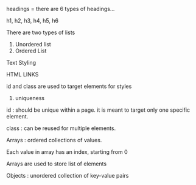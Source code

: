 headings = there are 6 types of headings...

h1, h2, h3, h4, h5, h6


There are two types of lists 

1. Unordered list
2. Ordered List



Text Styling


HTML LINKS



id and class are used to target elements for styles

1. uniqueness 

id : should be unique within a page. it is meant to target only one specific element.

class : can be reused for multiple elements. 

Arrays : ordered collections of values.

Each value in array has an index, starting from 0

Arrays are used to store list of elements



Objects : unordered collection of key-value pairs